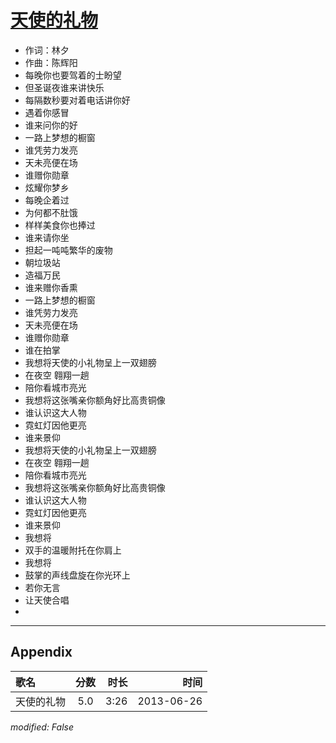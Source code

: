 # [天使的礼物](https://music.163.com/song?id=26608801)

* 作词：林夕
* 作曲：陈辉阳
* 每晚你也要驾着的士盼望
* 但圣诞夜谁来讲快乐
* 每隔数秒要对着电话讲你好
* 遇着你感冒
* 谁来问你的好
* 一路上梦想的橱窗
* 谁凭劳力发亮
* 天未亮便在场
* 谁赠你勋章
* 炫耀你梦乡
* 每晚企着过
* 为何都不肚饿
* 样样美食你也捧过
* 谁来请你坐
* 担起一吨吨繁华的废物
* 朝垃圾站
* 造福万民
* 谁来赠你香熏
* 一路上梦想的橱窗
* 谁凭劳力发亮
* 天未亮便在场
* 谁赠你勋章
* 谁在拍掌
* 我想将天使的小礼物呈上一双翅膀
* 在夜空 翱翔一趟
* 陪你看城市亮光
* 我想将这张嘴亲你额角好比高贵铜像
* 谁认识这大人物
* 霓虹灯因他更亮
* 谁来景仰
* 我想将天使的小礼物呈上一双翅膀
* 在夜空 翱翔一趟
* 陪你看城市亮光
* 我想将这张嘴亲你额角好比高贵铜像
* 谁认识这大人物
* 霓虹灯因他更亮
* 谁来景仰
* 我想将
* 双手的温暖附托在你肩上
* 我想将
* 鼓掌的声线盘旋在你光环上
* 若你无言
* 让天使合唱
* 


---

## Appendix

|歌名|分数|时长|时间|
|:---|:---:|---:|---:|
|天使的礼物|5.0|3:26|2013-06-26

*modified: False*